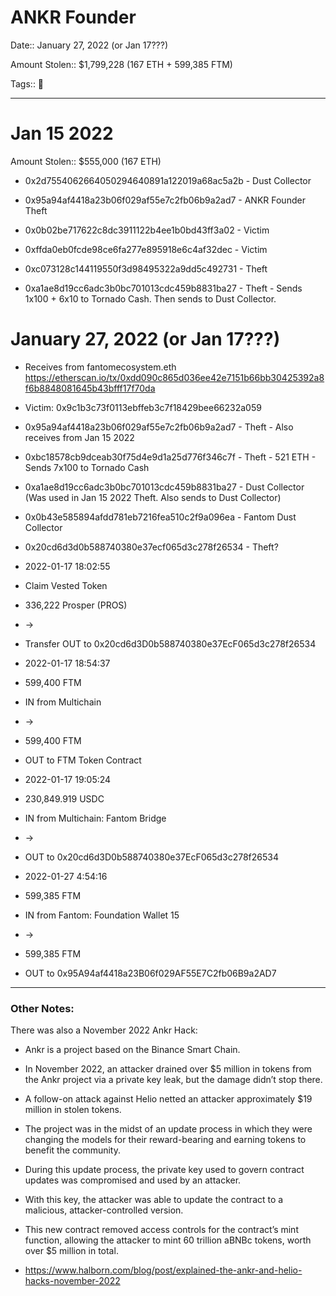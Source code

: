 # ANKR Founder

Date:: January 27, 2022 (or Jan 17???)

Amount Stolen:: $1,799,228 (167 ETH + 599,385 FTM)

Tags:: 🔑


---



# Jan 15 2022

Amount Stolen:: $555,000 (167 ETH)


- 0x2d7554062664050294640891a122019a68ac5a2b - Dust Collector

- 0x95a94af4418a23b06f029af55e7c2fb06b9a2ad7 - ANKR Founder Theft

- 0x0b02be717622c8dc3911122b4ee1b0bd43ff3a02 - Victim

- 0xffda0eb0fcde98ce6fa277e895918e6c4af32dec - Victim

- 0xc073128c144119550f3d98495322a9dd5c492731 - Theft

- 0xa1ae8d19cc6adc3b0bc701013cdc459b8831ba27 - Theft - Sends 1x100 + 6x10 to Tornado Cash. Then sends to Dust Collector.




# January 27, 2022 (or Jan 17???)

- Receives from fantomecosystem.eth https://etherscan.io/tx/0xdd090c865d036ee42e7151b66bb30425392a8f6b8848081645b43bfff17f70da


- Victim: 0x9c1b3c73f0113ebffeb3c7f18429bee66232a059

- 0x95a94af4418a23b06f029af55e7c2fb06b9a2ad7 - Theft - Also receives from Jan 15 2022

- 0xbc18578cb9dceab30f75d4e9d1a25d776f346c7f - Theft - 521 ETH - Sends 7x100 to Tornado Cash

- 0xa1ae8d19cc6adc3b0bc701013cdc459b8831ba27 - Dust Collector (Was used in Jan 15 2022 Theft. Also sends to Dust Collector)

- 0x0b43e585894afdd781eb7216fea510c2f9a096ea - Fantom Dust Collector

- 0x20cd6d3d0b588740380e37ecf065d3c278f26534 - Theft?

- 2022-01-17 18:02:55
- Claim Vested Token
- 336,222 Prosper (PROS) 
- ->
- Transfer OUT to 0x20cd6d3D0b588740380e37EcF065d3c278f26534


- 2022-01-17 18:54:37
- 599,400 FTM
- IN from Multichain
- ->
- 599,400 FTM
- OUT to FTM Token Contract



- 2022-01-17 19:05:24
- 230,849.919 USDC
- IN from Multichain: Fantom Bridge
- ->
- OUT to 0x20cd6d3D0b588740380e37EcF065d3c278f26534



- 2022-01-27 4:54:16
- 599,385 FTM
- IN from Fantom: Foundation Wallet 15
- ->
- 599,385 FTM
- OUT to 0x95A94af4418a23B06f029AF55E7C2fb06B9a2AD7


---

### Other Notes:

There was also a November 2022 Ankr Hack:

- Ankr is a project based on the Binance Smart Chain.  

- In November 2022, an attacker drained over $5 million in tokens from the Ankr project via a private key leak, but the damage didn’t stop there.  

- A follow-on attack against Helio netted an attacker approximately $19 million in stolen tokens.

- The project was in the midst of an update process in which they were changing the models for their reward-bearing and earning tokens to benefit the community.

- During this update process, the private key used to govern contract updates was compromised and used by an attacker.  

- With this key, the attacker was able to update the contract to a malicious, attacker-controlled version.  

- This new contract removed access controls for the contract’s mint function, allowing the attacker to mint 60 trillion aBNBc tokens, worth over $5 million in total.

- https://www.halborn.com/blog/post/explained-the-ankr-and-helio-hacks-november-2022







